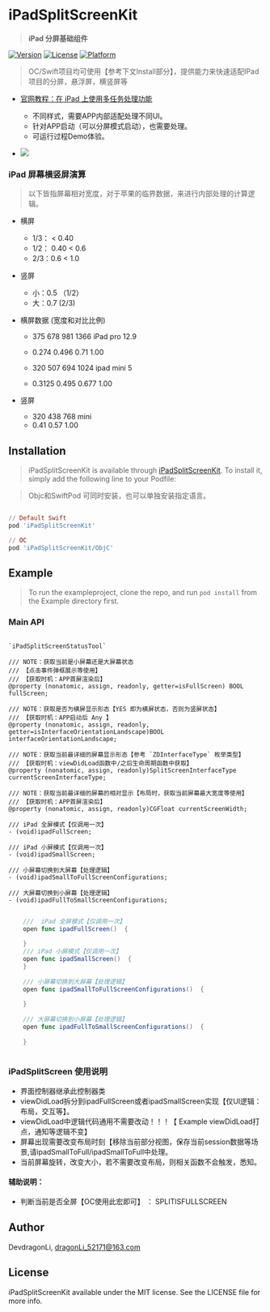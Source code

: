 # iPadSplitScreenKit

> **iPad 分屏基础组件**

[![Version](https://img.shields.io/cocoapods/v/iPadSplitScreenKit.svg?style=flat)](https://cocoapods.org/pods/iPadSplitScreenKit)
[![License](https://img.shields.io/cocoapods/l/iPadSplitScreenKit.svg?style=flat)](https://cocoapods.org/pods/iPadSplitScreenKit)
[![Platform](https://img.shields.io/cocoapods/p/iPadSplitScreenKit.svg?style=flat)](https://cocoapods.org/pods/iPadSplitScreenKit)

> OC/Swift项目均可使用【参考下文Install部分】，提供能力来快速适配IPad项目的分屏，悬浮屏，横竖屏等

- [官网教程：在 iPad 上使用多任务处理功能](https://support.apple.com/zh-cn/HT207582)
	- 不同样式，需要APP内部适配处理不同UI。
	- 针对APP启动（可以分屏模式启动），也需要处理。
	- 可运行过程Demo体验。

- ![](https://support.apple.com/library/content/dam/edam/applecare/images/zh_CN/iOS/ios13-ipad-pro-multitasking-drag-drop-animation.gif)

###  iPad 屏幕横竖屏演算

> 以下皆指屏幕相对宽度，对于苹果的临界数据，来进行内部处理的计算逻辑。

-  横屏
	-  1/3： < 0.40
	-   1/2： 0.40 < 0.6
	-  2/3：0.6  < 1.0
-  竖屏
	-  小：0.5 （1/2）
	-  大：0.7 (2/3)

-  横屏数据 (宽度和对比比例)

	-  375  678    981   1366  iPad pro 12.9

	-  0.274  0.496  0.71 1.00
 
	-  320     507     694       1024  ipad mini 5
	-  0.3125   0.495   0.677   1.00
 
-  竖屏
	-  320     438   768  mini
	-  0.41    0.57  1.00


## Installation

> iPadSplitScreenKit is available through [iPadSplitScreenKit](https://cocoapods.org/pods/iPadSplitScreenKit). To install it, simply add the following line to your Podfile:

> Objc和SwiftPod 可同时安装，也可以单独安装指定语言。

```ruby

// Default Swift 
pod 'iPadSplitScreenKit'

// OC
pod 'iPadSplitScreenKit/ObjC'

```

## Example

> To run the exampleproject, clone the repo, and run `pod install` from the Example directory first.


### Main API

```ObjC

`iPadSplitScreenStatusTool`

/// NOTE：获取当前是小屏幕还是大屏幕状态
/// 【点击事件弹框展示等使用】
/// 【获取时机：APP首屏渲染后】
@property (nonatomic, assign, readonly, getter=isFullScreen) BOOL fullScreen;

/// NOTE：获取是否为横屏显示形态【YES 即为横屏状态，否则为竖屏状态】
/// 【获取时机：APP启动后 Any 】
@property (nonatomic, assign, readonly, getter=isInterfaceOrientationLandscape)BOOL interfaceOrientationLandscape;

/// NOTE：获取当前最详细的屏幕显示形态【参考 `ZDInterfaceType` 枚举类型】
/// 【获取时机：viewDidLoad函数中/之后生命周期函数中获取】
@property (nonatomic, assign, readonly)SplitScreenInterfaceType currentScreenInterfaceType;

/// NOTE：获取当前最详细的屏幕的相对显示【布局时，获取当前屏幕最大宽度等使用】
/// 【获取时机：APP首屏渲染后】
@property (nonatomic, assign, readonly)CGFloat currentScreenWidth;

/// iPad 全屏模式【仅调用一次】
- (void)ipadFullScreen;

/// iPad 小屏模式【仅调用一次】
- (void)ipadSmallScreen;

/// 小屏幕切换到大屏幕【处理逻辑】
- (void)ipadSmallToFullScreenConfigurations;

/// 大屏幕切换到小屏幕【处理逻辑】
- (void)ipadFullToSmallScreenConfigurations;

```

```Swift

	///  iPad 全屏模式【仅调用一次】
    open func ipadFullScreen()  {
    
    }
    /// iPad 小屏模式【仅调用一次】
    open func ipadSmallScreen()  {
    }
    
    /// 小屏幕切换到大屏幕【处理逻辑】
    open func ipadSmallToFullScreenConfigurations()  {
        
    }
    
    /// 大屏幕切换到小屏幕【处理逻辑】
    open func ipadFullToSmallScreenConfigurations()  {
        
    }
    
```

### iPadSplitScreen 使用说明
 
- 界面控制器继承此控制器类
 - viewDidLoad拆分到ipadFullScreen或者ipadSmallScreen实现【仅UI逻辑：布局，交互等】。
 - viewDidLoad中逻辑代码通用不需要改动！！！【 Example viewDidLoad打点，通知等逻辑不变】
 - 屏幕出现需要改变布局时刻【移除当前部分视图，保存当前session数据等场景,请ipadSmallToFull/ipadSmallToFull中处理。
 - 当前屏幕旋转，改变大小，若不需要改变布局，则相关函数不会触发，悉知。

 #### 辅助说明：
 - 判断当前是否全屏【OC使用此宏即可】 ： SPLITISFULLSCREEN


Author
------

DevdragonLi, dragonLi_52171@163.com

License
-------

iPadSplitScreenKit available under the MIT license. See the LICENSE
file for more info.
